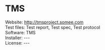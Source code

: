 # TMS
Website:   http://tmsproject.somee.com </br>
Test files: Test report, Test spec, Test protocol </br>
Software: TMS </br>
Installer: --- </br>
License: ---
